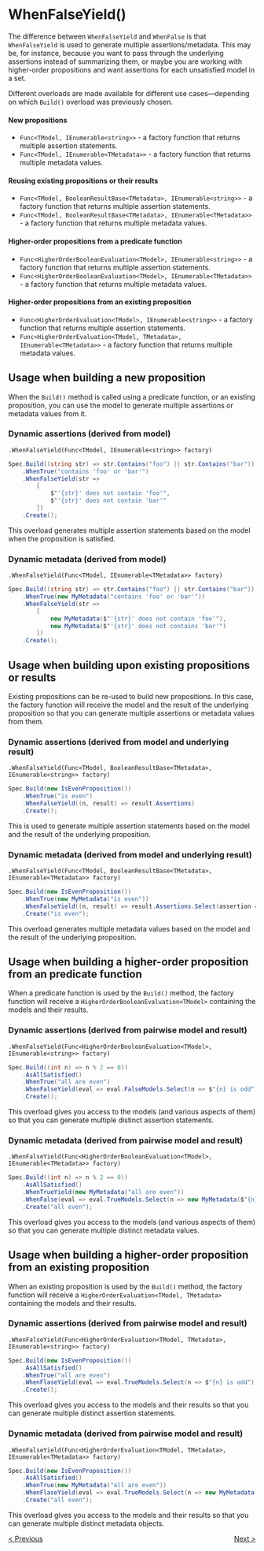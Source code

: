 ﻿# WhenFalseYield()

The difference between `WhenFalseYield` and `WhenFalse` is that `WhenFalseYield` is used to generate multiple 
assertions/metadata. This may be, for instance, because you want to pass through the underlying assertions instead of 
summarizing them, or maybe you are working with higher-order propositions and want assertions for each unsatisfied 
model in a set.

Different overloads are made available for different use cases—depending on which `Build()` overload was previously
chosen.

#### New propositions
* `Func<TModel, IEnumerable<string>>` - a factory function that returns multiple assertion statements.
* `Func<TModel, IEnumerable<TMetadata>>` - a factory function that returns multiple metadata values.

#### Reusing existing propositions or their results
* `Func<TModel, BooleanResultBase<TMetadata>, IEnumerable<string>>` - a factory function that returns multiple assertion statements.
* `Func<TModel, BooleanResultBase<TMetadata>, IEnumerable<TMetadata>>` - a factory function that returns multiple metadata values.

#### Higher-order propositions from a predicate function
* `Func<HigherOrderBooleanEvaluation<TModel>, IEnumerable<string>>` - a factory function that returns multiple assertion statements.
* `Func<HigherOrderBooleanEvaluation<TModel>, IEnumerable<TMetadata>>` - a factory function that returns multiple metadata values.

#### Higher-order propositions from an existing proposition
* `Func<HigherOrderEvaluation<TModel>, IEnumerable<string>>` - a factory function that returns multiple assertion statements.
* `Func<HigherOrderEvaluation<TModel, TMetadata>, IEnumerable<TMetadata>>` - a factory function that returns multiple metadata values.

## Usage when building a new proposition

When the `Build()` method is called using a predicate function, or an existing proposition, you can use the model to
generate multiple assertions or metadata values from it.

### Dynamic assertions (derived from model)

`.WhenFalseYield(Func<TModel, IEnumerable<string>> factory)`

```csharp
Spec.Build((string str) => str.Contains("foo") || str.Contains("bar"))
    .WhenTrue("contains 'foo' or 'bar'")
    .WhenFalseYield(str =>
        [
            $"'{str}' does not contain 'foo'",
            $"'{str}' does not contain 'bar'"
        ])
    .Create();
```

This overload generates multiple assertion statements based on the model when the proposition is satisfied.

### Dynamic metadata (derived from model)

`.WhenFalseYield(Func<TModel, IEnumerable<TMetadata>> factory)`

```csharp
Spec.Build((string str) => str.Contains("foo") || str.Contains("bar"))
    .WhenTrue(new MyMetadata("contains 'foo' or 'bar'"))
    .WhenFalseYield(str =>
        [
            new MyMetadata($"'{str}' does not contain 'foo'"),
            new MyMetadata($"'{str}' does not contains 'bar'")
        ])
    .Create();
```
## Usage when building upon existing propositions or results

Existing propositions can be re-used to build new propositions.
In this case, the factory function will receive the model and the result of the underlying proposition so that you
can generate multiple assertions or metadata values from them.

### Dynamic assertions (derived from model and underlying result)

`.WhenFalseYield(Func<TModel, BooleanResultBase<TMetadata>, IEnumerable<string>> factory)`

```csharp
Spec.Build(new IsEvenProposition())
    .WhenTrue("is even")
    .WhenFalseYield((n, result) => result.Assertions)
    .Create();
```

This is used to generate multiple assertion statements based on the model and the result of the underlying proposition.

### Dynamic metadata (derived from model and underlying result)

`.WhenFalseYield(Func<TModel, BooleanResultBase<TMetadata>, IEnumerable<TMetadata>> factory)`

```csharp
Spec.Build(new IsEvenProposition())
    .WhenTrue(new MyMetadata("is even"))
    .WhenFalseYield((n, result) => result.Assertions.Select(assertion => new MyMetadata($"{n} {assertion}")))
    .Create("is even");
```

This overload generates multiple metadata values based on the model and the result of the underlying proposition.

## Usage when building a higher-order proposition from an predicate function

When a predicate function is used by the `Build()` method, the factory function will receive a
`HigherOrderBooleanEvaluation<TModel>` containing the models and their results.

### Dynamic assertions (derived from pairwise model and result)

`.WhenFalseYield(Func<HigherOrderBooleanEvaluation<TModel>, IEnumerable<string>> factory)`

```csharp
Spec.Build((int n) => n % 2 == 0))
    .AsAllSatisfied()
    .WhenTrue("all are even")
    .WhenFalseYield(eval => eval.FalseModels.Select(n => $"{n} is odd"))
    .Create();
```

This overload gives you access to the models (and various aspects of them) so that you can generate multiple 
distinct assertion statements.

### Dynamic metadata (derived from pairwise model and result)

`.WhenFalseYield(Func<HigherOrderBooleanEvaluation<TModel>, IEnumerable<TMetadata>> factory)`

```csharp
Spec.Build((int n) => n % 2 == 0))
    .AsAllSatisfied()
    .WhenTrueYield(new MyMetadata("all are even"))
    .WhenFalse(eval => eval.TrueModels.Select(n => new MyMetadata($"{n} is odd")))
    .Create("all even");
```

This overload gives you access to the models (and various aspects of them) so that you can generate multiple distinct 
metadata values.

## Usage when building a higher-order proposition from an existing proposition


When an existing proposition is used by the `Build()` method, the factory function will receive a
`HigherOrderEvaluation<TModel, TMetadata>` containing the models and their results.

### Dynamic assertions (derived from pairwise model and result)

`.WhenFalseYield(Func<HigherOrderEvaluation<TModel, TMetadata>, IEnumerable<string>> factory)`

```csharp
Spec.Build(new IsEvenProposition())
    .AsAllSatisfied()
    .WhenTrue("all are even")
    .WhenFlaseYield(eval => eval.TrueModels.Select(n => $"{n} is odd"))
    .Create();
```

This overload gives you access to the models and their results so that you can generate multiple distinct assertion
statements.

### Dynamic metadata (derived from pairwise model and result)

`.WhenFalseYield(Func<HigherOrderEvaluation<TModel, TMetadata>, IEnumerable<TMetadata>> factory)`

```csharp
Spec.Build(new IsEvenProposition())
    .AsAllSatisfied()
    .WhenTrue(new MyMetadata("all are even"))
    .WhenFlaseYield(eval => eval.TrueModels.Select(n => new MyMetadata($"{n} is odd")))
    .Create("all even");
```

This overload gives you access to the models and their results so that you can generate multiple distinct metadata 
objects.

<div style="display: flex; justify-content: space-between">
    <a href="./WhenFalse.html">&lt; Previous</a>
    <a href="./Create.html">Next &gt;</a>
</div>